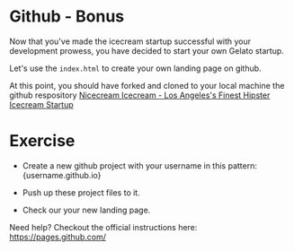 # Github - Bonus

Now that you've made the icecream startup successful with your development prowess, you have decided to start your own Gelato startup.

Let's use the `index.html` to create your own landing page on github.

At this point, you should have forked and cloned to your local machine the github respository [Nicecream Icecream - Los Angeles's Finest Hipster Icecream Startup](https://github.com/ndanielsen/nicecream.github.io)

# Exercise

- Create a new github project with your username in this pattern: {username.github.io}

- Push up these project files to it.

- Check our your new landing page.

Need help? Checkout the official instructions here: https://pages.github.com/


